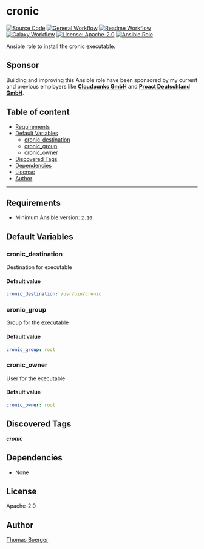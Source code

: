 # cronic

[![Source Code](https://img.shields.io/badge/github-source%20code-blue?logo=github&logoColor=white)](https://github.com/rolehippie/cronic)
[![General Workflow](https://github.com/rolehippie/cronic/actions/workflows/general.yml/badge.svg)](https://github.com/rolehippie/cronic/actions/workflows/general.yml)
[![Readme Workflow](https://github.com/rolehippie/cronic/actions/workflows/docs.yml/badge.svg)](https://github.com/rolehippie/cronic/actions/workflows/docs.yml)
[![Galaxy Workflow](https://github.com/rolehippie/cronic/actions/workflows/galaxy.yml/badge.svg)](https://github.com/rolehippie/cronic/actions/workflows/galaxy.yml)
[![License: Apache-2.0](https://img.shields.io/github/license/rolehippie/cronic)](https://github.com/rolehippie/cronic/blob/master/LICENSE)
[![Ansible Role](https://img.shields.io/badge/role-rolehippie.cronic-blue)](https://galaxy.ansible.com/rolehippie/cronic)

Ansible role to install the cronic executable.

## Sponsor

Building and improving this Ansible role have been sponsored by my current and previous employers like **[Cloudpunks GmbH](https://cloudpunks.de)** and **[Proact Deutschland GmbH](https://www.proact.eu)**.

## Table of content

- [Requirements](#requirements)
- [Default Variables](#default-variables)
  - [cronic_destination](#cronic_destination)
  - [cronic_group](#cronic_group)
  - [cronic_owner](#cronic_owner)
- [Discovered Tags](#discovered-tags)
- [Dependencies](#dependencies)
- [License](#license)
- [Author](#author)

---

## Requirements

- Minimum Ansible version: `2.10`

## Default Variables

### cronic_destination

Destination for executable

#### Default value

```YAML
cronic_destination: /usr/bin/cronic
```

### cronic_group

Group for the executable

#### Default value

```YAML
cronic_group: root
```

### cronic_owner

User for the executable

#### Default value

```YAML
cronic_owner: root
```

## Discovered Tags

**_cronic_**


## Dependencies

- None

## License

Apache-2.0

## Author

[Thomas Boerger](https://github.com/tboerger)
